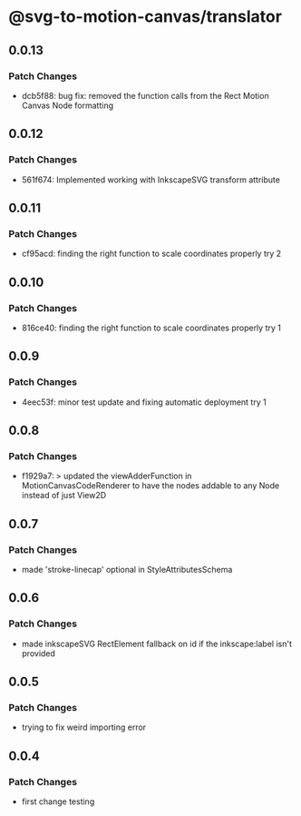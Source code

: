 # @svg-to-motion-canvas/translator

## 0.0.13

### Patch Changes

- dcb5f88: bug fix: removed the function calls from the Rect Motion Canvas Node formatting

## 0.0.12

### Patch Changes

- 561f674: Implemented working with InkscapeSVG transform attribute

## 0.0.11

### Patch Changes

- cf95acd: finding the right function to scale coordinates properly try 2

## 0.0.10

### Patch Changes

- 816ce40: finding the right function to scale coordinates properly try 1

## 0.0.9

### Patch Changes

- 4eec53f: minor test update and fixing automatic deployment try 1

## 0.0.8

### Patch Changes

- f1929a7: > updated the viewAdderFunction in MotionCanvasCodeRenderer to have the nodes addable to any Node instead of just View2D

## 0.0.7

### Patch Changes

- made 'stroke-linecap' optional in StyleAttributesSchema

## 0.0.6

### Patch Changes

- made inkscapeSVG RectElement fallback on id if the inkscape:label isn't provided

## 0.0.5

### Patch Changes

- trying to fix weird importing error

## 0.0.4

### Patch Changes

- first change testing
